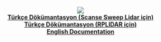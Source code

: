 <p align="center">
  <img src="images/racecar_.jpg" /> <br>
  <b><a href="Dökümantasyon_sweep.md">Türkçe Dökümantasyon (Scanse Sweep Lidar için)</a></b><br>
  <b><a href="Dokümantasyon_rplidar.md">Türkçe Dökümantasyon (RPLIDAR için)</a></b><br>
  <b><a href="Documentation.md">English Documentation</a></b>
</p>

